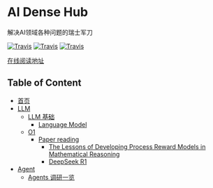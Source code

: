 # AI Dense Hub

解决AI领域各种问题的瑞士军刀


[![Travis](https://img.shields.io/badge/language-Java-blue.svg)]()
[![Travis](https://img.shields.io/badge/language-Python-red.svg)]()
[![Travis](https://img.shields.io/badge/language-Go-red.svg)]()

[在线阅读地址](https://blog.densehub.com)


## Table of Content

* [首页](/)
* [LLM](/01.大语言模型基础/)
  * [LLM 基础](/01.大语言模型基础/)
    * [Language Model](/01.大语言模型基础/1.语言模型/1.语言模型.md "1.语言模型")
  * [O1]()
    * [Paper reading](/LLM-Train/o1/paper_reading/)
      * [The Lessons of Developing Process Reward Models in Mathematical Reasoning](/LLM-Train/o1/paper_reading/_The%20Lesson%20of%20PRM.md)
      * [DeepSeek R1](/LLM-Train/o1/paper_reading/_DeepSeek_R1.md)
* [Agent](/Agent/)
  * [Agents 调研一览](/Agent/agent_frameworks_overview.md "Agent frameworks overview")



